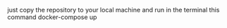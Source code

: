 just copy the repository to your local machine and run in the terminal this command
docker-compose up 
